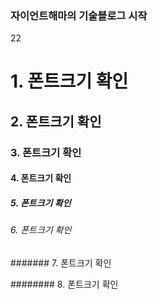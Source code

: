 ### 자이언트해마의 기술블로그 시작

22

# 1. 폰트크기 확인

## 2. 폰트크기 확인

### 3. 폰트크기 확인

#### 4. 폰트크기 확인

##### 5. 폰트크기 확인

###### 6. 폰트크기 확인

####### 7. 폰트크기 확인

######## 8. 폰트크기 확인